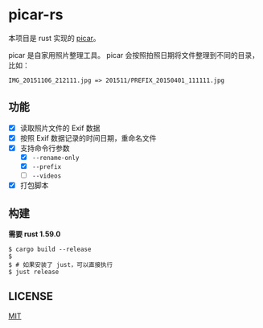 # picar-rs

本项目是 rust 实现的 [picar](https://github.com/yuekcc/picar)。

picar 是自家用照片整理工具。 picar 会按照拍照日期将文件整理到不同的目录，比如： 

```
IMG_20151106_212111.jpg => 201511/PREFIX_20150401_111111.jpg
```

## 功能

- [x] 读取照片文件的 Exif 数据
- [x] 按照 Exif 数据记录的时间日期，重命名文件
- [x] 支持命令行参数
    - [x] `--rename-only`
    - [x] `--prefix`
    - [ ] `--videos`
- [x] 打包脚本

## 构建

**需要 rust 1.59.0**

```shell
$ cargo build --release
$
$ # 如果安装了 just，可以直接执行
$ just release
```

## LICENSE

[MIT](LICENSE)
